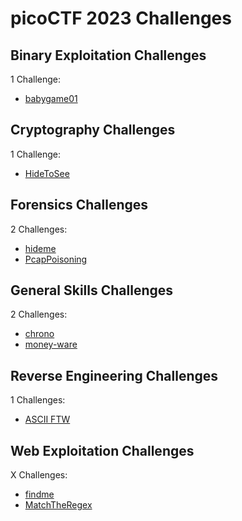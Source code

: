# picoCTF 2023 Challenges

## Binary Exploitation Challenges

1 Challenge:
- [babygame01](Binary_Exploitation/babygame01.md)

## Cryptography Challenges

1 Challenge:
- [HideToSee](Binary_Exploitation/HideTooSee.md)

## Forensics Challenges

2 Challenges: 
- [hideme](Forensics/hideme.md)
- [PcapPoisoning](Forensics/PcapPoisoning.md)

## General Skills Challenges

2 Challenges:
- [chrono](General_Skills/chrono.md)
- [money-ware](General_Skills/money-ware.md)

## Reverse Engineering Challenges

1 Challenges:
- [ASCII FTW](Reverse_Engineering/ASCII_FTW.md)

## Web Exploitation Challenges

X Challenges:
- [findme](Web_Exploitation/findme.md) 
- [MatchTheRegex](Web_Exploitation/MatchTheRegex.md)
